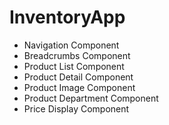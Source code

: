 # InventoryApp
- Navigation Component
- Breadcrumbs Component
- Product List Component
- Product Detail Component
- Product Image Component
- Product Department Component
- Price Display Component